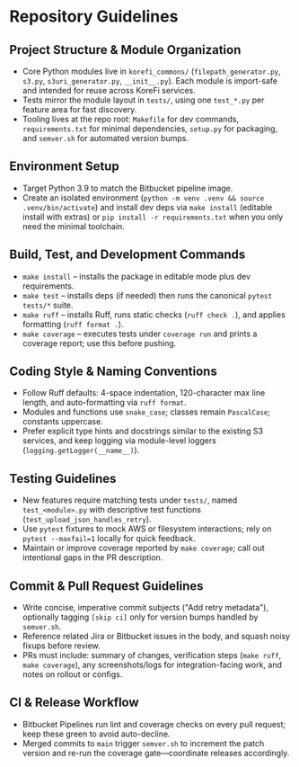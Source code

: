 # Repository Guidelines

## Project Structure & Module Organization
- Core Python modules live in `korefi_commons/` (`filepath_generator.py`, `s3.py`, `s3uri_generator.py`, `__init__.py`). Each module is import-safe and intended for reuse across KoreFi services.
- Tests mirror the module layout in `tests/`, using one `test_*.py` per feature area for fast discovery.
- Tooling lives at the repo root: `Makefile` for dev commands, `requirements.txt` for minimal dependencies, `setup.py` for packaging, and `semver.sh` for automated version bumps.

## Environment Setup
- Target Python 3.9 to match the Bitbucket pipeline image.
- Create an isolated environment (`python -m venv .venv && source .venv/bin/activate`) and install dev deps via `make install` (editable install with extras) or `pip install -r requirements.txt` when you only need the minimal toolchain.

## Build, Test, and Development Commands
- `make install` – installs the package in editable mode plus dev requirements.
- `make test` – installs deps (if needed) then runs the canonical `pytest tests/*` suite.
- `make ruff` – installs Ruff, runs static checks (`ruff check .`), and applies formatting (`ruff format .`).
- `make coverage` – executes tests under `coverage run` and prints a coverage report; use this before pushing.

## Coding Style & Naming Conventions
- Follow Ruff defaults: 4-space indentation, 120-character max line length, and auto-formatting via `ruff format`.
- Modules and functions use `snake_case`; classes remain `PascalCase`; constants uppercase.
- Prefer explicit type hints and docstrings similar to the existing S3 services, and keep logging via module-level loggers (`logging.getLogger(__name__)`).

## Testing Guidelines
- New features require matching tests under `tests/`, named `test_<module>.py` with descriptive test functions (`test_upload_json_handles_retry`).
- Use `pytest` fixtures to mock AWS or filesystem interactions; rely on `pytest --maxfail=1` locally for quick feedback.
- Maintain or improve coverage reported by `make coverage`; call out intentional gaps in the PR description.

## Commit & Pull Request Guidelines
- Write concise, imperative commit subjects ("Add retry metadata"), optionally tagging `[skip ci]` only for version bumps handled by `semver.sh`.
- Reference related Jira or Bitbucket issues in the body, and squash noisy fixups before review.
- PRs must include: summary of changes, verification steps (`make ruff`, `make coverage`), any screenshots/logs for integration-facing work, and notes on rollout or configs.

## CI & Release Workflow
- Bitbucket Pipelines run lint and coverage checks on every pull request; keep these green to avoid auto-decline.
- Merged commits to `main` trigger `semver.sh` to increment the patch version and re-run the coverage gate—coordinate releases accordingly.
